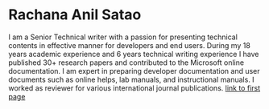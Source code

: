 # Rachana Anil Satao
I am a Senior Technical writer with a passion for presenting technical contents in effective manner for developers and end users. During my 18 years academic experience and 6 years technical writing experience I have published 30+ research papers and contributed to the Microsoft online documentation. I am expert in preparing developer documentation and user documents such as online helps, lab manuals, and instructional manuals. I worked as reviewer for various international journal publications.
[link to first page](/docs/first.md)

